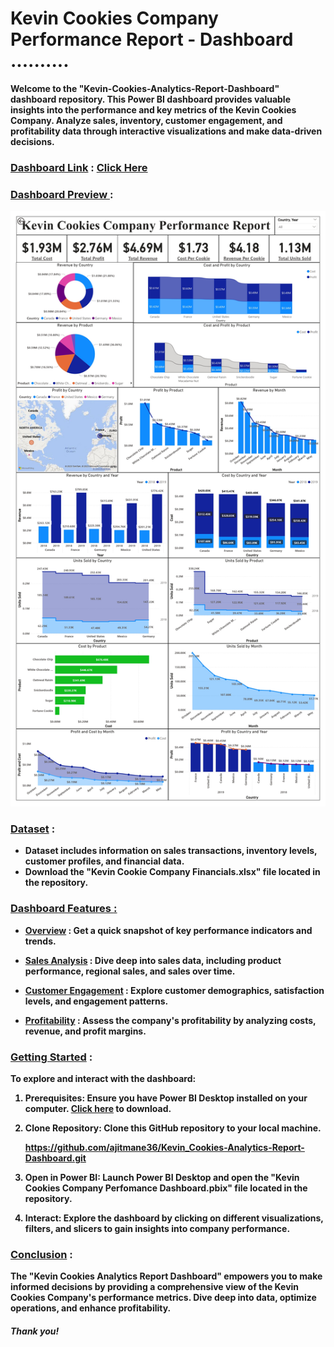 # <b> Kevin Cookies Company Performance Report - Dashboard <b>..........
Welcome to the "Kevin-Cookies-Analytics-Report-Dashboard" dashboard repository. This Power BI dashboard provides valuable insights into the performance and key metrics of the Kevin Cookies Company. Analyze sales, inventory, customer engagement, and profitability data through interactive visualizations and make data-driven decisions.

### <ins>Dashboard Link</ins> : [Click Here](https://app.powerbi.com/view?r=eyJrIjoiMjkzZDU1YTQtMmFhZi00MjhhLTkzMTMtMjFjNzdlYmI0OWI0IiwidCI6ImRmODY3OWNkLWE4MGUtNDVkOC05OWFjLWM4M2VkN2ZmOTVhMCJ9)


### <ins>Dashboard Preview </ins> :

![Dashboard](https://github.com/ajitmane36/Kevin_Cookies-Analytics-Report-Dashboard/blob/5ff01bf5950f6dee28ccf1538445dc2eeded5933/Kevin%20Cookies%20Company%20Perfomance%20Dashboard.jpg)

### <ins> Dataset</ins> :
- Dataset includes information on sales transactions, inventory levels, customer profiles, and financial data.
- Download the "Kevin Cookie Company Financials.xlsx" file located in the repository.


### <ins>Dashboard Features <ins> :
- <ins>Overview</ins> : Get a quick snapshot of key performance indicators and trends.

- <ins>Sales Analysis</ins> : Dive deep into sales data, including product performance, regional sales, and sales over time.

- <ins>Customer Engagement</ins> : Explore customer demographics, satisfaction levels, and engagement patterns.

- <ins>Profitability</ins> : Assess the company's profitability by analyzing costs, revenue, and profit margins.

### <ins>Getting Started</ins> :
To explore and interact with the dashboard:

1. Prerequisites: Ensure you have Power BI Desktop installed on your computer. [Click here](https://www.microsoft.com/en-US/download/details.aspx?id=58494) to download.

2. Clone Repository: Clone this GitHub repository to your local machine.

    https://github.com/ajitmane36/Kevin_Cookies-Analytics-Report-Dashboard.git

3. Open in Power BI: Launch Power BI Desktop and open the "Kevin Cookies Company Perfomance Dashboard.pbix" file located in the repository.

4. Interact: Explore the dashboard by clicking on different visualizations, filters, and slicers to gain insights into company performance.

### <ins>Conclusion</ins> :
The "Kevin Cookies Analytics Report Dashboard" empowers you to make informed decisions by providing a comprehensive view of the Kevin Cookies Company's performance metrics. Dive deep into data, optimize operations, and enhance profitability.

#### <i> Thank you! </i>
